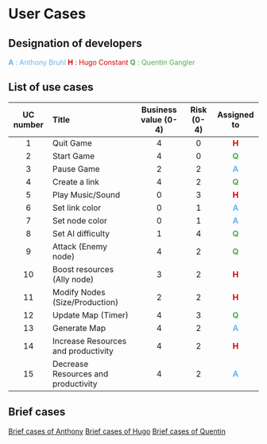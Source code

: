 <style>
.h {
    color: #D50000;
}

.q {
    color: #4CAF50;
}

.a {
    color: #64B5F6;
}
</style>
# User Cases

## Designation of developers
<span class="a">**A** : Anthony Bruhl</span>
<span class="h">**H** : Hugo Constant</span>
<span class="q">**Q** : Quentin Gangler</span>

## List of use cases
| UC number     | Title          | Business value (0-4) | Risk (0-4) | Assigned to |
| :-: |:-------------| :-----:| :---: | :--: |
|  1  | Quit Game | 4 | 0 | <span class="h">**H**</span> |
|  2  | Start Game | 4 | 0 | <span class="q">**Q**</span> |
|  3  | Pause Game | 2 | 2 | <span class="a">**A**</span> |
|  4  | Create a link | 4 | 2 | <span class="q">**Q**</span> |
|  5  | Play Music/Sound | 0 | 3 | <span class="h">**H**</span> |
|  6  | Set link color | 0 | 1 | <span class="a">**A**</span>|
|  7  | Set node color | 0 | 1 | <span class="a">**A**</span> |
|  8  | Set AI difficulty | 1 | 4 | <span class="q">**Q**</span> |
|  9  | Attack (Enemy node) | 4 | 2 | <span class="q">**Q**</span> |
|  10  | Boost resources (Ally node) | 3 | 2 | <span class="h">**H**</span> |
|  11  | Modify Nodes (Size/Production) | 2 | 2 | <span class="h">**H**</span> |
|  12  | Update Map (Timer) | 4 | 3 | <span class="q">**Q**</span> |
|  13  | Generate Map | 4 | 2 | <span class="a">**A**</span> |
|  14  | Increase Resources and productivity | 4 | 2 | <span class="h">**H**</span> |
|  15  | Decrease Resources and productivity | 4 | 2 | <span class="a">**A**</span> |

## Brief cases

[Brief cases of Anthony][A]
[Brief cases of Hugo][H]
[Brief cases of Quentin][Q]

[A]:BriefCasesAnthony.md
[H]:BriefCasesHugo.md
[Q]:BriefCasesQuentin.md